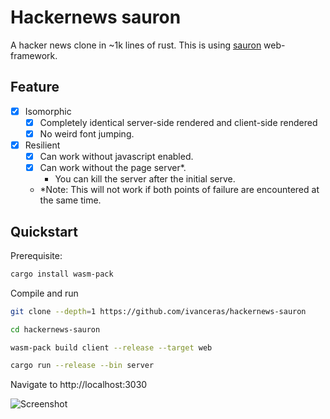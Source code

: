 # Hackernews sauron

A hacker news clone in ~1k lines of rust.
This is using [sauron](https://github.com/ivanceras/sauron) web-framework.


## Feature
- [X] Isomorphic
    - [X] Completely identical server-side rendered and client-side rendered
    - [X] No weird font jumping.
- [X] Resilient
    - [X] Can work without javascript enabled.
    - [X] Can work without the page server*.
        - You can kill the server after the initial serve.
    - *Note: This will not work if both points of failure are encountered at the same time.

## Quickstart

Prerequisite:

```sh
cargo install wasm-pack
```

Compile and run
```sh
git clone --depth=1 https://github.com/ivanceras/hackernews-sauron

cd hackernews-sauron

wasm-pack build client --release --target web

cargo run --release --bin server
```

Navigate to http://localhost:3030

![Screenshot](https://raw.githubusercontent.com/ivanceras/hackernews-sauron/master/client/assets/screenshot-hn-clone.png)
